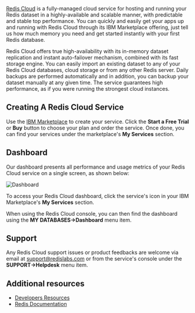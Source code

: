 [Redis Cloud](http://redislabs.com/redis-cloud) is a fully-managed cloud service for hosting and running your Redis dataset in a highly-available and scalable manner, with predictable and stable top performance. You can quickly and easily get your apps up and running with Redis Cloud through its IBM Marketplace offering, just tell us how much memory you need and get started instantly with your first Redis database.
 
Redis Cloud offers true high-availability with its in-memory dataset replication and instant auto-failover mechanism, combined with its fast storage engine. You can easily import an existing dataset to any of your Redis Cloud databases, cloud storage or from any other Redis server. Daily backups are performed automatically and in addition, you can backup your dataset manually at any given time. The service guarantees high performance, as if you were running the strongest cloud instances.

## Creating A Redis Cloud Service
Use the [IBM Marketplace](https://marketplace.ibmcloud.com/apps/87) to create your service. Click the **Start a Free Trial** or **Buy** button to choose your plan and order the service. Once done, you can find your services under the marketplace's **My Services** section.

## Dashboard
Our dashboard presents all performance and usage metrics of your Redis Cloud service on a single screen, as shown below:

![Dashboard](https://s3.amazonaws.com/paas-docs/redis-cloud/ibm_marketplace_redis_cloud_dashboard.png)

To access your Redis Cloud dashboard, click the service's icon in your IBM Marketplace's **My Services** section.

When using the Redis Cloud console, you can then find the dashboard using the **MY DATABASES->Dashboard** menu item.

## Support
Any Redis Cloud support issues or product feedbacks are welcome via email at support@redislabs.com or from the service's console under the **SUPPORT->Helpdesk** menu item.

## Additional resources
* [Developers Resources](http://redislabs.com/redis-cloud)
* [Redis Documentation](http://redis.io/documentation)